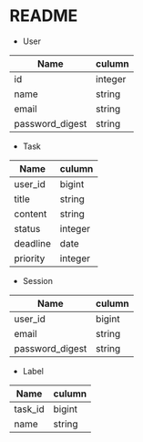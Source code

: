 # README

* User

|  Name  |  culumn  |
| ---- | ---- |
|  id  |  integer  |
|  name  |  string  |
|  email  |  string  |
|  password_digest  |  string  |

* Task

|  Name  |  culumn  |
| ---- | ---- |
|  user_id  |  bigint  |
|  title  |  string  |
|  content  |  string  |
|  status  |  integer  |
|  deadline  |  date  |
|  priority  |  integer  |

* Session

|  Name  |  culumn  |
| ---- | ---- |
|  user_id  |  bigint  |
|  email  |  string  |
|  password_digest  |  string  |

* Label

|  Name  |  culumn  |
| ---- | ---- |
|  task_id  |  bigint  |
|  name  |  string  |
